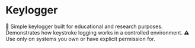# Keylogger
🔑 Simple keylogger built for educational and research purposes. Demonstrates how keystroke logging works in a controlled environment. ⚠️ Use only on systems you own or have explicit permission for.
